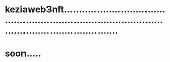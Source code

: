 # keziaweb3nft.............................................................................................................................
# soon.....
